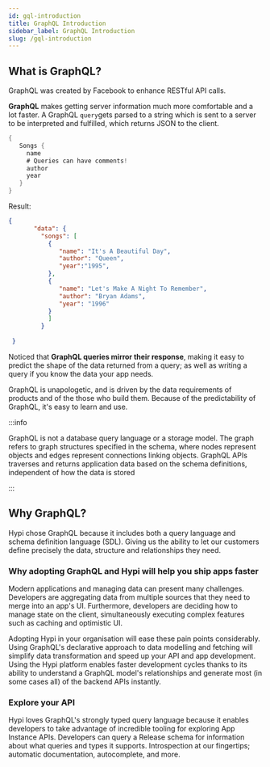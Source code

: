 ```yaml
---
id: gql-introduction
title: GraphQL Introduction
sidebar_label: GraphQL Introduction
slug: /gql-introduction 
---
```

## What is GraphQL?

GraphQL was created by Facebook to enhance RESTful API calls.

**GraphQL** makes getting server information much more comfortable and a lot faster. A GraphQL `query`gets parsed to a string which is sent to a server to be interpreted and fulfilled, which returns JSON to the client.

```java
{
   Songs {
     name
     # Queries can have comments!
     author
     year
   }
} 
```
Result:
```json
{
       "data": {
         "songs": [
           {
              "name": "It's A Beautiful Day",
              "author": "Queen",
              "year":"1995",
           },
           {
              "name": "Let's Make A Night To Remember",
              "author": "Bryan Adams",
              "year": "1996"
           }
           ]
         }
       
 }
```
Noticed that **GraphQL queries mirror their response**, making it easy to predict the shape of the data returned from a query; as well as writing a query if you know the data your app needs.

GraphQL is unapologetic, and is driven by the data requirements of products and of the those who build them. Because of the predictability of GraphQL, it's easy to learn and use.

:::info

GraphQL is not a database query language or a storage model. The graph refers to graph structures specified in the schema, where nodes represent objects and edges represent connections linking objects. GraphQL APIs traverses and returns application data based on the schema definitions, independent of how the data is stored

:::
## Why GraphQL?

Hypi chose GraphQL because it includes both a query language and schema definition language (SDL). Giving us the ability to let our customers define precisely the data, structure and relationships they need.

### Why adopting GraphQL and Hypi will help you ship apps faster

Modern applications and managing data can present many challenges. Developers are aggregating data from multiple sources that they need to merge into an app's UI. Furthermore, developers are deciding how to manage state on the client, simultaneously executing complex features such as caching and optimistic UI.

Adopting Hypi in your organisation will ease these pain points considerably. Using GraphQL's declarative approach to data modelling and fetching will simplify data transformation and speed up your API and app development. Using the Hypi platform enables faster development cycles thanks to its ability to understand a GraphQL model's relationships and generate most (in some cases all) of the backend APIs instantly.

### Explore your API

Hypi loves GraphQL's strongly typed query language because it enables developers to take advantage of incredible tooling for exploring App Instance APIs. Developers can query a Release schema for information about what queries and types it supports. Introspection at our fingertips; automatic documentation, autocomplete, and more.